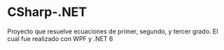 # CSharp-.NET
Proyecto que resuelve ecuaciones de primer, segundo, y tercer grado. El cual fue realizado con WPF y .NET 6
